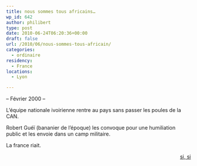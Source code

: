```yaml
---
title: nous sommes tous africains…
wp_id: 642
author: philibert
type: post
date: 2010-06-24T06:20:36+00:00
draft: false
url: /2010/06/nous-sommes-tous-africain/
categories:
  - ordinaire
residency:
  - France
locations:
  - Lyon

---
```

&#8211; Février 2000 &#8211;
  
L&rsquo;équipe nationale ivoirienne rentre au pays sans passer les poules de la CAN.

Robert Guéï (bananier de l&rsquo;époque) les convoque pour une humiliation public et les envoie dans un camp militaire.

La france riait.

<p style="text-align: right;">
  <a href="http://www.afrik.com/article6979.html" target="blank">si, si</a>
</p>